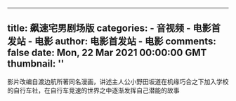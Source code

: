 
---
title: 飙速宅男剧场版
categories: 
    - 音视频
    - 电影首发站 - 电影
author: 电影首发站 - 电影
comments: false
date: Mon, 22 Mar 2021 00:00:00 GMT
thumbnail: ''
---

<div>   
影片改编自渡边航所著同名漫画，讲述主人公小野田坂道在机缘巧合之下加入学校的自行车社，在自行车竞速的世界之中逐渐发挥自己潜能的故事  
</div>
            